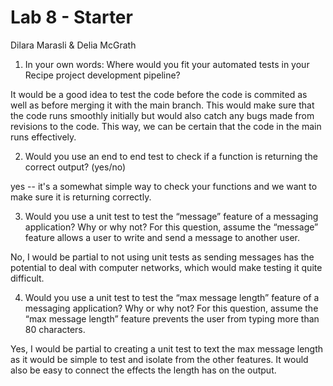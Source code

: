 # Lab 8 - Starter
Dilara Marasli & Delia McGrath

1. In your own words: Where would you fit your automated tests in your Recipe project development pipeline?

It would be a good idea to test the code before the code is commited as well as before merging it with the main branch. This would make sure that the code runs smoothly initially but would also catch any bugs made from revisions to the code. This way, we can be certain that the code in the main runs effectively. 

2. Would you use an end to end test to check if a function is returning the correct output? (yes/no)

yes -- it's a somewhat simple way to check your functions and we want to make sure it is returning correctly.

3. Would you use a unit test to test the “message” feature of a messaging application? Why or why not? For this question, assume the “message” feature allows a user to write and send a message to another user.

No, I would be partial to not using unit tests as sending messages has the potential to deal with computer networks, which would make testing it quite difficult.

4. Would you use a unit test to test the “max message length” feature of a messaging application? Why or why not? For this question, assume the “max message length” feature prevents the user from typing more than 80 characters.

Yes, I would be partial to creating a unit test to text the max message length as it would be simple to test and isolate from the other features. It would also be easy to connect the effects the length has on the output.